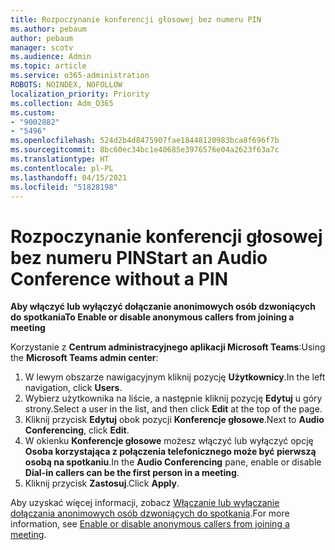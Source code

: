 ```yaml
---
title: Rozpoczynanie konferencji głosowej bez numeru PIN
ms.author: pebaum
author: pebaum
manager: scotv
ms.audience: Admin
ms.topic: article
ms.service: o365-administration
ROBOTS: NOINDEX, NOFOLLOW
localization_priority: Priority
ms.collection: Adm_O365
ms.custom:
- "9002882"
- "5496"
ms.openlocfilehash: 524d2b4d8475907fae18448120983bca8f696f7b
ms.sourcegitcommit: 8bc60ec34bc1e40685e3976576e04a2623f63a7c
ms.translationtype: HT
ms.contentlocale: pl-PL
ms.lasthandoff: 04/15/2021
ms.locfileid: "51828198"
---
```

# <a name="start-an-audio-conference-without-a-pin"></a><span data-ttu-id="579c7-102">Rozpoczynanie konferencji głosowej bez numeru PIN</span><span class="sxs-lookup"><span data-stu-id="579c7-102">Start an Audio Conference without a PIN</span></span>

<span data-ttu-id="579c7-103">**Aby włączyć lub wyłączyć dołączanie anonimowych osób dzwoniących do spotkania**</span><span class="sxs-lookup"><span data-stu-id="579c7-103">**To Enable or disable anonymous callers from joining a meeting**</span></span>

<span data-ttu-id="579c7-104">Korzystanie z **Centrum administracyjnego aplikacji Microsoft Teams**:</span><span class="sxs-lookup"><span data-stu-id="579c7-104">Using the **Microsoft Teams admin center**:</span></span>

1. <span data-ttu-id="579c7-105">W lewym obszarze nawigacyjnym kliknij pozycję **Użytkownicy**.</span><span class="sxs-lookup"><span data-stu-id="579c7-105">In the left navigation, click **Users**.</span></span>
2. <span data-ttu-id="579c7-106">Wybierz użytkownika na liście, a następnie kliknij pozycję **Edytuj** u góry strony.</span><span class="sxs-lookup"><span data-stu-id="579c7-106">Select a user in the list, and then click **Edit** at the top of the page.</span></span>
3. <span data-ttu-id="579c7-107">Kliknij przycisk **Edytuj** obok pozycji **Konferencje głosowe**.</span><span class="sxs-lookup"><span data-stu-id="579c7-107">Next to **Audio Conferencing**, click **Edit**.</span></span>
4. <span data-ttu-id="579c7-108">W okienku **Konferencje głosowe** możesz włączyć lub wyłączyć opcję **Osoba korzystająca z połączenia telefonicznego może być pierwszą osobą na spotkaniu**.</span><span class="sxs-lookup"><span data-stu-id="579c7-108">In the **Audio Conferencing** pane, enable or disable **Dial-in callers can be the first person in a meeting**.</span></span>
5. <span data-ttu-id="579c7-109">Kliknij przycisk **Zastosuj**.</span><span class="sxs-lookup"><span data-stu-id="579c7-109">Click **Apply**.</span></span>

<span data-ttu-id="579c7-110">Aby uzyskać więcej informacji, zobacz [Włączanie lub wyłączanie dołączania anonimowych osób dzwoniących do spotkania](https://docs.microsoft.com/microsoftteams/start-an-audio-conference-over-the-phone-without-a-pin-in-teams).</span><span class="sxs-lookup"><span data-stu-id="579c7-110">For more information, see [Enable or disable anonymous callers from joining a meeting](https://docs.microsoft.com/microsoftteams/start-an-audio-conference-over-the-phone-without-a-pin-in-teams).</span></span>
